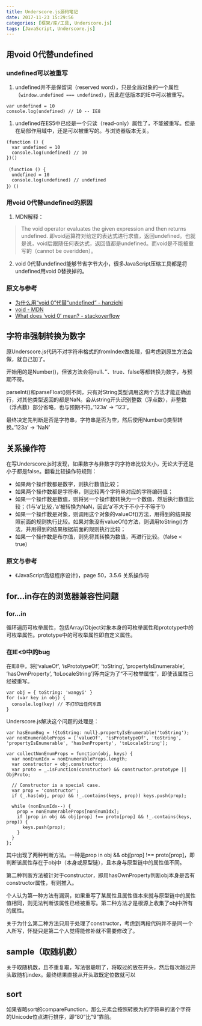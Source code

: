 ```yaml
---
title: Underscore.js源码笔记
date: 2017-11-23 15:29:56
categories: [框架/库/工具, Underscore.js]
tags: [JavaScript, Underscore.js]
---
```


## 用void 0代替undefined

### undefined可以被重写

1. undefined并不是保留词（reserved word），只是全局对象的一个属性（`window.undefined === undefined`），因此在低版本的IE中可以被重写。
    
```
var undefined = 10
console.log(undefined) // 10 -- IE8
```

1. undefined在ES5中已经是一个只读（read-only）属性了，不能被重写。但是在局部作用域中，还是可以被重写的。与浏览器版本无关。

```
(function () {
  var undefined = 10
  console.log(undefined) // 10
})()
```

```
（function () {
  undefined = 10
  console.log(undefined) // undefined
}）()
```

<!-- more -->

### 用void 0代替undefined的原因

1. MDN解释：
> The void operator evaluates the given expression and then returns undefined.
> 即void运算符对给定的表达式进行求值，返回undefined。也就是说，void后跟随任何表达式，返回值都是undefined。而void是不能被重写的（cannot be overidden）。

2. void 0代替undefined能够节省字节大小，很多JavaScript压缩工具都是将undefined用void 0替换掉的。

### 原文与参考

- [为什么用“void 0”代替“undefined” - hanzichi](https://github.com/hanzichi/underscore-analysis/issues/1)
- [void - MDN](https://developer.mozilla.org/en-US/docs/Web/JavaScript/Reference/Operators/void)
- [What does ‘void 0’ mean? - stackoverflow](https://stackoverflow.com/questions/7452341/what-does-void-0-mean)

## 字符串强制转换为数字

原Underscore.js代码不对字符串格式的fromIndex做处理，但考虑到原生方法会做，就自己加了。

开始用的是Number()，但该方法会将null、’’、true、false等都转换为数字，与预期不符。

parseInt()和parseFloat()则不同，只有对String类型调用这两个方法才能正确运行，对其他类型返回的都是NaN。会从string开头识别整数（浮点数），非整数（浮点数）部分省略，也与预期不符。’123a’ -> ‘123’。

最终决定先判断是否是字符串，字符串是否为空，然后使用Number()类型转换。’123a’ -> ‘NaN’

## 关系操作符

在写Underscore.js时发现，如果数字与非数字的字符串比较大小，无论大于还是小于都是false。翻看比较操作符规则：

- 如果两个操作数都是数字，则执行数值比较；
- 如果两个操作数都是字符串，则比较两个字符串对应的字符编码值；
- 如果一个操作数是数值，则将另一个操作数转换为一个数值，然后执行数值比较；（1与’a’比较，’a’被转换为NaN，因此’a’不大于不小于不等于1）
- 如果一个操作数是对象，则调用这个对象的valueOf()方法，用得到的结果按照前面的规则执行比较。如果对象没有valueOf()方法，则调用toString()方法，并用得到的结果根据前面的规则执行比较；
- 如果一个操作数是布尔值，则先将其转换为数值，再进行比较。（false < true）

### 原文与参考

- 《JavaScript高级程序设计》，page 50，3.5.6 关系操作符

## for…in存在的浏览器兼容性问题

### for…in

循环遍历可枚举属性，包括Array/Object对象本身的可枚举属性和prototype中的可枚举属性。prototype中的可枚举属性即自定义属性。

### 在IE<9中的bug

在IE8中，将[‘valueOf’, ‘isPrototypeOf’, ‘toString’, ‘propertyIsEnumerable’, ‘hasOwnProperty’, ‘toLocaleString’]等内定为了“不可枚举属性”，即使该属性已经被重写。

```
var obj = { toString: 'wangyi' }
for (var key in obj) {
  console.log(key) // 不打印出任何东西
}
```

Underscore.js解决这个问题的处理是：

```
var hasEnumBug = !{toString: null}.propertyIsEnumerable('toString');
var nonEnumerableProps = ['valueOf', 'isPrototypeOf', 'toString', 'propertyIsEnumerable', 'hasOwnProperty', 'toLocaleString'];

var collectNonEnumProps = function(obj, keys) {
  var nonEnumIdx = nonEnumerableProps.length;
  var constructor = obj.constructor;
  var proto = _.isFunction(constructor) && constructor.prototype || ObjProto;

  // Constructor is a special case.
  var prop = 'constructor';
  if (_.has(obj, prop) && !_.contains(keys, prop)) keys.push(prop);

  while (nonEnumIdx--) {
    prop = nonEnumerableProps[nonEnumIdx];
    if (prop in obj && obj[prop] !== proto[prop] && !_.contains(keys, prop)) {
      keys.push(prop);
    }
  }
};
```

其中出现了两种判断方法。一种是prop in obj && obj[prop] !== proto[prop]，即判断该属性存在于obj中（本身或原型链），且本身与原型链中的属性值不同。

第二种判断方法被针对于constructor，即用hasOwnProperty判断obj本身是否有constructor属性，有则推入。

个人认为第一种方法有漏洞，如果重写了某属性且属性值本来就与原型链中的属性值相同，则无法判断该属性已经被重写。第二种方法才是根源上收集了obj中所有的属性。

关于为什么第二种方法只用于处理了constructor，考虑到两段代码并不是同一个人所写，怀疑只是第二个人觉得能修补就不需要修改了。

## sample（取随机数）

关于取随机数，且不重复取，写法很聪明了，将取过的放在开头，然后每次越过开头取随机index。最终结果直接从开头取既定位数就可以

## sort

如果省略sort的compareFunction，那么元素会按照转换为的字符串的诸个字符的Unicode位点进行排序，即“80”比“9”靠前。
